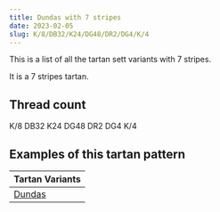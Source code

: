 ```yaml
---
title: Dundas with 7 stripes
date: 2023-02-05
slug: K/8/DB32/K24/DG48/DR2/DG4/K/4
---
```

This is a list of all the tartan sett variants with 7 stripes.

It is a 7 stripes tartan.


## Thread count
K/8 DB32 K24 DG48 DR2 DG4 K/4

## Examples of this tartan pattern

| Tartan Variants |
|---------------|
| [Dundas](/variants/k/8/db32/k24/dg48/dr2/dg4/k/4-db000052-dg11450d-draa0000-k000000)||
